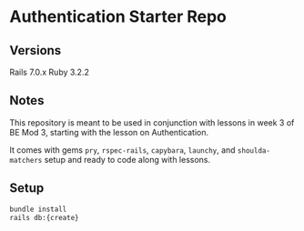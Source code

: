 # Authentication Starter Repo


## Versions
Rails 7.0.x
Ruby 3.2.2

## Notes
This repository is meant to be used in conjunction with lessons in week 3 of BE Mod 3, starting with the lesson on Authentication.

It comes with gems `pry`, `rspec-rails`, `capybara`, `launchy`, and `shoulda-matchers` setup and ready to code along with lessons. 

## Setup
```bash
bundle install
rails db:{create}
```
